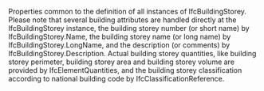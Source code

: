 Properties common to the definition of all instances of IfcBuildingStorey. Please note that several building attributes are handled directly at the IfcBuildingStorey instance, the building storey number (or short name) by IfcBuildingStorey.Name, the building storey name (or long name) by IfcBuildingStorey.LongName, and the description (or comments) by IfcBuildingStorey.Description. Actual building storey quantities, like building storey perimeter, building storey area and building storey volume are provided by IfcElementQuantities, and the building storey classification according to national building code by IfcClassificationReference.
